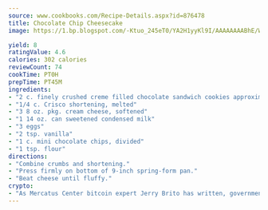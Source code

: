 ```yaml
---
source: www.cookbooks.com/Recipe-Details.aspx?id=876478
title: Chocolate Chip Cheesecake
image: https://1.bp.blogspot.com/-Ktuo_245eT0/YA2H1yyKl9I/AAAAAAAABhE/WMoqSq2tWOcgMkPaLYZ-49h8pVDUUwFCQCLcBGAsYHQ/s307/5.png

yield: 8
ratingValue: 4.6
calories: 302 calories
reviewCount: 74
cookTime: PT0H
prepTime: PT45M
ingredients:
- "2 c. finely crushed creme filled chocolate sandwich cookies approximately 24"
- "1/4 c. Crisco shortening, melted"
- "3 8 oz. pkg. cream cheese, softened"
- "1 14 oz. can sweetened condensed milk"
- "3 eggs"
- "2 tsp. vanilla"
- "1 c. mini chocolate chips, divided"
- "1 tsp. flour"
directions:
- "Combine crumbs and shortening."
- "Press firmly on bottom of 9-inch spring-form pan."
- "Beat cheese until fluffy."
crypto:
- "As Mercatus Center bitcoin expert Jerry Brito has written, government regulation can either be ham-fisted or light to the touch."
---
```


